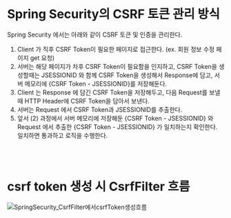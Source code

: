 # Spring Security의 CSRF 토큰 관리 방식  
  
Spring Security 에서는 아래와 같이 CSRF 토큰 및 인증을 관리한다.    
  
1. Client 가 직후 CSRF Token이 필요한 페이지로 접근한다. (ex. 회원 정보 수정 페이지 get 요청)        
2. 서버는 해당 페이지가 차후 CSRF Token이 필요함을 인지하고, CSRF Token을 생성할때는 JSESSIONID 와 함께 CSRF Token을 생성해서 Response에 담고, 서버 메모리에 {CSRF Token - JSESSIONID}를 저장해둔다.  
3. Client 는 Response 에 담긴 CSRF Token을 저장해두고, 다음 Request를 보낼 때 HTTP Header에 CSRF Token을 담아서 보낸다.   
4. 서버는 Request 에서 CSRF Token과 JSESSIONID를 추출한다.   
5. 앞서 (2) 과정에서 서버 메모리에 저장해둔 {CSRF Token - JSESSIONID} 와 Request 에서 추출한 {CSRF Token - JSESSIONID} 가 일치하는지 확인한다. 일치하면 통과하고 로직을 수행한다.    
  
<br><br>  
  
# csrf token 생성 시 CsrfFilter 흐름 

![SpringSecurity_CsrfFilter에서csrfToken생성흐름](https://github.com/PhysicksKim/TIL/assets/101965836/31da7067-3f25-4e28-a845-68a0b7dd4c4a)
